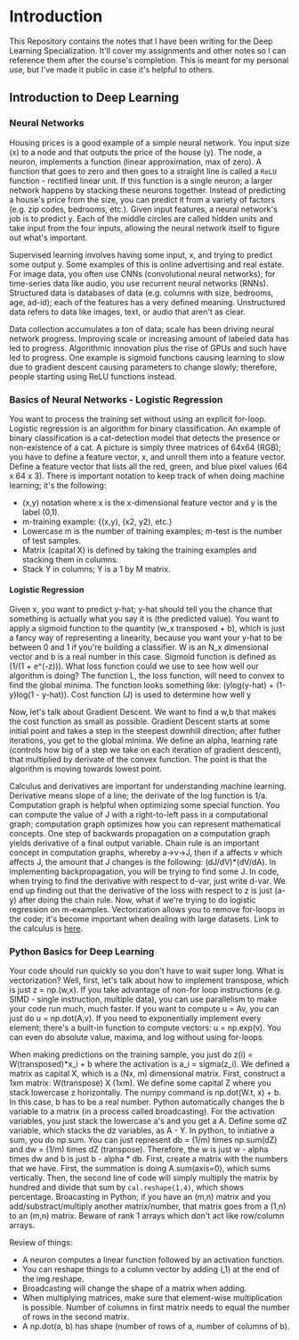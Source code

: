 # Introduction

This Repository contains the notes that I have been writing for the Deep Learning Specialization. It'll cover my assignments and other notes so I can reference them after the course's completion. This is meant for my personal use, but I've made it public in case it's helpful to others. 

## Introduction to Deep Learning

### Neural Networks
Housing prices is a good example of a simple neural network. You input size (x) to a node and that outputs the price of the house (y). The node, a neuron, implements a function (linear approximation, max of zero). A function that goes to zero and then goes to a straight line is called a `ReLU` function - rectified linear unit. If this function is a single neuron; a larger network happens by stacking these neurons together. Instead of predicting a house's price from the size, you can predict it from a variety of factors (e.g. zip codes, bedrooms, etc.). Given input features, a neural network's job is to predict y. Each of the middle circles are called hidden units and take input from the four inputs, allowing the neural network itself to figure out what's important. 

Supervised learning involves having some input, x, and trying to predict some output y. Some examples of this is online advertising and real estate. For image data, you often use CNNs (convolutional neural networks); for time-series data like audio, you use recurrent neural networks (RNNs). Structured data is databases of data (e.g. columns with size, bedrooms, age, ad-id); each of the features has a very defined meaning. Unstructured data refers to data like images, text, or audio that aren't as clear. 

Data collection accumulates a ton of data; scale has been driving neural network progress. Improving scale or increasing amount of labeled data has led to progress. Algorithmic innovation plus the rise of GPUs and such have led to progress. One example is sigmoid functions causing learning to slow due to gradient descent causing parameters to change slowly; therefore, people starting using ReLU functions instead. 

### Basics of Neural Networks - Logistic Regression
You want to process the training set without using an explicit for-loop. Logistic regression is an algorithm for binary classification. An example of binary classification is a cat-detection model that detects the presence or non-existence of a cat. A picture is simply three matrices of 64x64 (RGB); you have to define a feature vector, x, and unroll them into a feature vector. Define a feature vector that lists all the red, green, and blue pixel values (64 x 64 x 3). There is important notation to keep track of when doing machine learning; it's the following:
- (x,y) notation where x is the x-dimensional feature vector and y is the label (0,1). 
- m-training example: {(x,y), (x2, y2), etc.}
- Lowercase m is the number of training examples; m-test is the number of test samples. 
- Matrix (capital X) is defined by taking the training examples and stacking them in columns. 
- Stack Y in columns; Y is a 1 by M matrix. 

#### Logistic Regression
Given x, you want to predict y-hat; y-hat should tell you the chance that something is actually what you say it is (the predicted value). You want to apply a sigmoid function to the quantity (w_x transposed + b), which is just a fancy way of representing a linearity, because you want your y-hat to be between 0 and 1 if you're building a classifier. W is an N_x dimensional vector and b is a real number in this case. Sigmoid function is defined as (1/(1 + e^(-z))). What loss function could we use to see how well our algorithm is doing? The function L, the loss function, will need to convex to find the global minima. The function looks something like: (ylog(y-hat) + (1-y)log(1 - y-hat)). Cost function (J) is used to determine how well y

Now, let's talk about Gradient Descent. We want to find a w,b that makes the cost function as small as possible. Gradient Descent starts at some initial point and takes a step in the steepest downhill direction; after futher iterations, you get to the global minima. We define an alpha, learning rate (controls how big of a step we take on each iteration of gradient descent), that multiplied by derivate of the convex function. The point is that the algorithm is moving towards lowest point. 

Calculus and derivatives are important for understanding machine learning. Derivative means slope of a line; the derivate of the log function is 1/a. Computation graph is helpful when optimizing some special function. You can compute the value of J with a right-to-left pass in a computational graph; computation graph optimizes how you can represent mathematical concepts. One step of backwards propagation on a computation graph yields derivative of a final output variable. Chain rule is an important concept in computation graphs, whereby a->v->J, then if a affects v which affects J, the amount that J changes is the following: (dJ/dV)*(dV/dA). In implementing backpropagation, you will be trying to find some J. In code, when trying to find the derivative with respect to d-var, just write d-var. We end up finding out that the derivative of the loss with respect to z is just (a-y) after doing the chain rule. Now, what if we're trying to do logistic regression on m-examples. Vectorization allows you to remove for-loops in the code; it's become important when dealing with large datasets. Link to the calculus is [here](https://www.coursera.org/learn/neural-networks-deep-learning/discussions/weeks/2/threads/ysF-gYfISSGBfoGHyLkhYg). 

### Python Basics for Deep Learning
Your code should run quickly so you don't have to wait super long. What is vectorization? Well, first, let's talk about how to implement transpose, which is just z = np.(w,x). If you take advantage of non-for loop instructions (e.g. SIMD - single instruction, multiple data), you can use parallelism to make your code run much, much faster. If you want to compute u = Av, you can just do u = np.dot(A,v). If you need to exponentially implement every element; there's a built-in function to compute vectors: u = np.exp(v). You can even do absolute value, maxima, and log without using for-loops. 

When making predictions on the training sample, you just do z(i) = W(transposed)*x_i + b where the activation is a_i = sigma(z_i). We defined a matrix as capital X, which is a (Nx, m) dimensional matrix. First, construct a 1xm matrix: W(transpose) X (1xm). We define some capital Z where you stack lowercase z horizontally. The numpy command is np.dot(W.t, x) + b. In this case, b has to be a real number. Python automatically changes the b variable to a matrix (in a process called broadcasting). For the activation variables, you just stack the lowercase a's and you get a A. Define some dZ variable, which stacks the dz variables, as A - Y. In python, to initiative a sum, you do np.sum. You can just represent db = (1/m) times np.sum(dZ) and dw = (1/m) times dZ (transpose). Therefore, the w is just w - alpha times dw and b is just b - alpha * db. First, create a matrix with the numbers that we have. First, the summation is doing A.sum(axis=0), which sums vertically. Then, the second line of code will simply multiply the matrix by hundred and divide that sum by ```cal.reshape(1,4)```, which shows percentage. Broacasting in Python; if you have an (m,n) matrix and you add/substract/multiply another matrix/number, that matrix goes from a (1,n) to an (m,n) matrix. Beware of rank 1 arrays which don't act like row/column arrays. 

Review of things: 
- A neuron computes a linear function followed by an activation function. 
- You can reshape things to a column vector by adding (,1) at the end of the img.reshape. 
- Broadcasting will change the shape of a matrix when adding. 
- When multiplying matrices, make sure that element-wise multiplication is possible. Number of columns in first matrix needs to equal the number of rows in the second matrix. 
- A np.dot(a, b) has shape (number of rows of a, number of columns of b).




